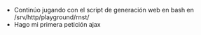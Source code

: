 *   Continúo jugando con el script de generación web en bash en
    /srv/http/playground/rnst/
*   Hago mi primera petición ajax
